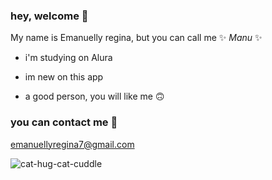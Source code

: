 ### hey, welcome 🖤

My name is Emanuelly regina, but you can call me ✨ _Manu_ ✨ 

- i'm studying on Alura

- im new on this app

- a good person, you will like me 🙃
  
### you can contact me 📧

emanuellyregina7@gmail.com

![cat-hug-cat-cuddle](https://github.com/user-attachments/assets/9ed0e430-66ef-45c4-a129-b29636bbb61b)

